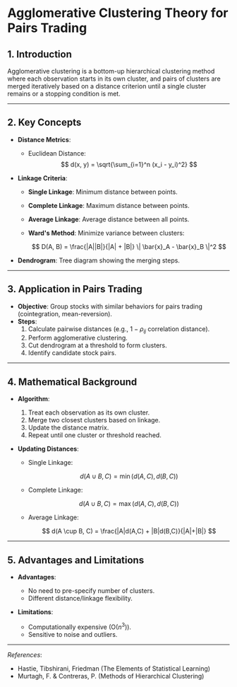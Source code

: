 # Agglomerative Clustering Theory for Pairs Trading

## 1. Introduction
Agglomerative clustering is a bottom-up hierarchical clustering method where each observation starts in its own cluster, and pairs of clusters are merged iteratively based on a distance criterion until a single cluster remains or a stopping condition is met.

---

## 2. Key Concepts

- **Distance Metrics**:
  - Euclidean Distance:  
    $$
    d(x, y) = \sqrt{\sum_{i=1}^n (x_i - y_i)^2}
    $$

- **Linkage Criteria**:
  - **Single Linkage**: Minimum distance between points.
  - **Complete Linkage**: Maximum distance between points.
  - **Average Linkage**: Average distance between all points.
  - **Ward's Method**: Minimize variance between clusters:

    $$
    D(A, B) = \frac{|A||B|}{|A| + |B|} \| \bar{x}_A - \bar{x}_B \|^2
    $$

- **Dendrogram**: Tree diagram showing the merging steps.

---

## 3. Application in Pairs Trading

- **Objective**: Group stocks with similar behaviors for pairs trading (cointegration, mean-reversion).
- **Steps**:
  1. Calculate pairwise distances (e.g., $1 - \rho_{ij}$ correlation distance).
  2. Perform agglomerative clustering.
  3. Cut dendrogram at a threshold to form clusters.
  4. Identify candidate stock pairs.

---

## 4. Mathematical Background

- **Algorithm**:
  1. Treat each observation as its own cluster.
  2. Merge two closest clusters based on linkage.
  3. Update the distance matrix.
  4. Repeat until one cluster or threshold reached.

- **Updating Distances**:
  - Single Linkage:

    $$
    d(A \cup B, C) = \min(d(A,C), d(B,C))
    $$

  - Complete Linkage:

    $$
    d(A \cup B, C) = \max(d(A,C), d(B,C))
    $$

  - Average Linkage:

    $$
    d(A \cup B, C) = \frac{|A|d(A,C) + |B|d(B,C)}{|A|+|B|}
    $$

---

## 5. Advantages and Limitations

- **Advantages**:
  - No need to pre-specify number of clusters.
  - Different distance/linkage flexibility.

- **Limitations**:
  - Computationally expensive (O($n^3$)).
  - Sensitive to noise and outliers.

---

*References*:
- Hastie, Tibshirani, Friedman (The Elements of Statistical Learning)
- Murtagh, F. & Contreras, P. (Methods of Hierarchical Clustering)
